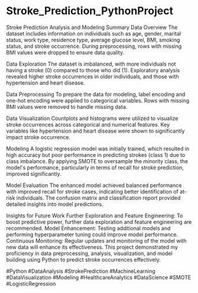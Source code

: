 # Stroke_Prediction_PythonProject

Stroke Prediction Analysis and Modeling Summary
Data Overview
The dataset includes information on individuals such as age, gender, marital status, work type, residence type, average glucose level, BMI, smoking status, and stroke occurrence. During preprocessing, rows with missing BMI values were dropped to ensure data quality.

Data Exploration
The dataset is imbalanced, with more individuals not having a stroke (0) compared to those who did (1). Exploratory analysis revealed higher stroke occurrences in older individuals, and those with hypertension and heart disease.

Data Preprocessing
To prepare the data for modeling, label encoding and one-hot encoding were applied to categorical variables. Rows with missing BMI values were removed to handle missing data.

Data Visualization
Countplots and histograms were utilized to visualize stroke occurrences across categorical and numerical features. Key variables like hypertension and heart disease were shown to significantly impact stroke occurrence.

Modeling
A logistic regression model was initially trained, which resulted in high accuracy but poor performance in predicting strokes (class 1) due to class imbalance. By applying SMOTE to oversample the minority class, the model's performance, particularly in terms of recall for stroke prediction, improved significantly.

Model Evaluation
The enhanced model achieved balanced performance with improved recall for stroke cases, indicating better identification of at-risk individuals. The confusion matrix and classification report provided detailed insights into model predictions.

Insights for Future Work
Further Exploration and Feature Engineering: To boost predictive power, further data exploration and feature engineering are recommended.
Model Enhancement: Testing additional models and performing hyperparameter tuning could improve model performance.
Continuous Monitoring: Regular updates and monitoring of the model with new data will enhance its effectiveness.
This project demonstrated my proficiency in data preprocessing, analysis, visualization, and model building using Python to predict stroke occurrences effectively.

#Python #DataAnalysis #StrokePrediction #MachineLearning #DataVisualization #Modeling #HealthcareAnalytics #DataScience #SMOTE #LogisticRegression






